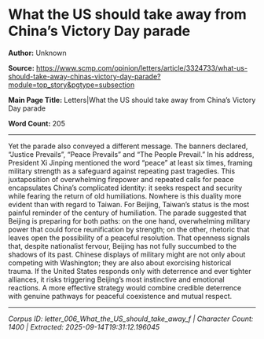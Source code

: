 # What the US should take away from China’s Victory Day parade

**Author:** Unknown

**Source:** https://www.scmp.com/opinion/letters/article/3324733/what-us-should-take-away-chinas-victory-day-parade?module=top_story&pgtype=subsection

**Main Page Title:** Letters|What the US should take away from China’s Victory Day parade

**Word Count:** 205

---

Yet the parade also conveyed a different message. The banners declared, “Justice Prevails”, “Peace Prevails” and “The People Prevail.” In his address, President Xi Jinping mentioned the word “peace” at least six times, framing military strength as a safeguard against repeating past tragedies. This juxtaposition of overwhelming firepower and repeated calls for peace encapsulates China’s complicated identity: it seeks respect and security while fearing the return of old humiliations.
Nowhere is this duality more evident than with regard to Taiwan. For Beijing, Taiwan’s status is the most painful reminder of the century of humiliation. The parade suggested that Beijing is preparing for both paths: on the one hand, overwhelming military power that could force reunification by strength; on the other, rhetoric that leaves open the possibility of a peaceful resolution. That openness signals that, despite nationalist fervour, Beijing has not fully succumbed to the shadows of its past.
Chinese displays of military might are not only about competing with Washington; they are also about exorcising historical trauma. If the United States responds only with deterrence and ever tighter alliances, it risks triggering Beijing’s most instinctive and emotional reactions. A more effective strategy would combine credible deterrence with genuine pathways for peaceful coexistence and mutual respect.

---

*Corpus ID: letter_006_What_the_US_should_take_away_f | Character Count: 1400 | Extracted: 2025-09-14T19:31:12.196045*
